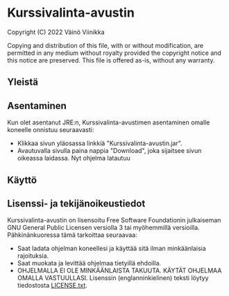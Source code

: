 # Kurssivalinta-avustin

Copyright (C) 2022 Väinö Viinikka

Copying and distribution of this file, with or without modification,
are permitted in any medium without royalty provided the copyright
notice and this notice are preserved.  This file is offered as-is,
without any warranty.
## Yleistä
## Asentaminen
Kun olet asentanut JRE:n, Kurssivalinta-avustimen asentaminen omalle koneelle onnistuu seuraavasti:
- Klikkaa sivun yläosassa linkkiä "Kurssivalinta-avustin.jar".
- Avautuvalla sivulla paina nappia "Download", joka sijaitsee sivun oikeassa laidassa.
Nyt ohjelma latautuu 
## Käyttö
## Lisenssi- ja tekijänoikeustiedot
Kurssivalinta-avustin on lisensoitu Free Software Foundationin julkaiseman GNU General Public Licensen versiolla 3 tai myöhemmillä versioilla. Pähkinänkuoressa tämä tarkoittaa seuraavaa:
- Saat ladata ohjelman koneellesi ja käyttää sitä ilman minkäänlaisia rajoituksia.
- Saat muokata ja levittää ohjelmaa tietyillä ehdoilla.
- OHJELMALLA EI OLE MINKÄÄNLAISTA TAKUUTA. KÄYTÄT OHJELMAA OMALLA VASTUULLASI.
Lisenssin (englanninkielinen) teksti löytyy tiedostosta [LICENSE.txt](LICENSE.txt).

